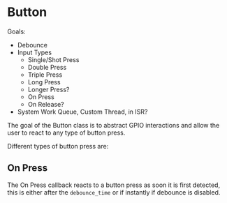# Button
Goals:

- Debounce
- Input Types
  - Single/Shot Press
  - Double Press
  - Triple Press
  - Long Press
  - Longer Press? 
  - On Press
  - On Release?
- System Work Queue, Custom Thread, in ISR? 


The goal of the Button class is to abstract GPIO interactions and allow the user to react to any type of button press.


Different types of button press are:

## On Press
The On Press callback reacts to a button press as soon it is first detected, this is either after the `debounce_time` or if instantly if debounce is disabled. 



